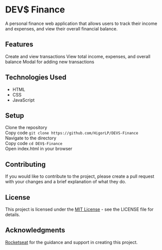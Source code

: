 # DEV$ Finance
A personal finance web application that allows users to track their income and expenses, and view their overall financial balance.

## Features
Create and view transactions
View total income, expenses, and overall balance
Modal for adding new transactions

## Technologies Used
- HTML
- CSS
- JavaScript

## Setup
Clone the repository\
Copy code `git clone https://github.com/HigorLP/DEVS-Finance`\
Navigate to the directory\
Copy code `cd DEV$-Finance`\
Open index.html in your browser

## Contributing
If you would like to contribute to the project, please create a pull request with your changes and a brief explanation of what they do.

## License
This project is licensed under the [MIT License](https://github.com/HigorLP/DEVS-Finance/blob/main/LICENSE.md) - see the LICENSE file for details.

## Acknowledgments
[Rocketseat](https://www.rocketseat.com.br/) for the guidance and support in creating this project.
